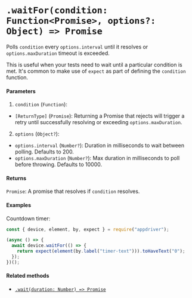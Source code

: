 # `.waitFor(condition: Function<Promise>, options?: Object) => Promise`

Polls `condition` every `options.interval` until it resolves or `options.maxDuration` timeout is exceeded.

This is useful when your tests need to wait until a particular condition is met. It's common to make use of `expect` as part of defining the `condition` function.

#### Parameters

1. `condition` (`Function`):
  - `[ReturnType]` (`Promise`): Returning a Promise that rejects will trigger a retry until successfully resolving or exceeding `options.maxDuration`.
2. `options` (`Object?`):
  - `options.interval` (`Number?`): Duration in milliseconds to wait between polling. Defaults to 200.
  - `options.maxDuration` (`Number?`): Max duration in milliseconds to poll before throwing. Defaults to 10000.

#### Returns

`Promise`: A promise that resolves if `condition` resolves.

#### Examples

Countdown timer:

```javascript
const { device, element, by, expect } = require("appdriver");

(async () => {
  await device.waitFor(() => {
    return expect(element(by.label("timer-text"))).toHaveText("0");
  });
})();
```

#### Related methods

- [`.wait(duration: Number) => Promise`](./wait.md)